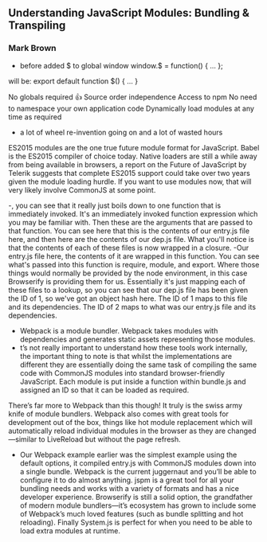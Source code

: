 ## Understanding JavaScript Modules: Bundling & Transpiling
### Mark Brown
- before added $ to global window
window.$ = function() { ... };
<script src="jquery.js"></script>
<script>
$(function() { ... });
</script>
will be: export default function $() { ... }

No globals required 👍
Source order independence
Access to npm
No need to namespace your own application code
Dynamically load modules at any time as required

- a lot of wheel re-invention going on and a lot of wasted hours

ES2015 modules are the one true future module format for JavaScript.
Babel is the ES2015 compiler of choice today.
Native loaders are still a while away from being available in browsers, a report on the Future of JavaScript by Telerik suggests that complete ES2015 support could take over two years given the module loading hurdle.
If you want to use modules now, that will very likely involve CommonJS at some point.

-, you can see that it really just boils down to one function that is immediately invoked. It's an immediately invoked function expression which you may be familiar with. Then these are the arguments that are passed to that function. You can see here that this is the contents of our entry.js file here, and then here are the contents of our dep.js file. What you'll notice is that the contents of each of these files is now wrapped in a closure.
-Our entry.js file here, the contents of it are wrapped in this function. You can see what's passed into this function is require, module, and export. Where those things would normally be provided by the node environment, in this case Browserify is providing them for us. Essentially it's just mapping each of these files to a lookup, so you can see that our dep.js file has been given the ID of 1, so we've got an object hash here. The ID of 1 maps to this file and its dependencies. The ID of 2 maps to what was our entry.js file and its dependencies.
- Webpack is a module bundler. Webpack takes modules with dependencies and generates static assets representing those modules.
- t’s not really important to understand how these tools work internally, the important thing to note is that whilst the implementations are different they are essentially doing the same task of compiling the same code with CommonJS modules into standard browser-friendly JavaScript. Each module is put inside a function within bundle.js and assigned an ID so that it can be loaded as required.

There’s far more to Webpack than this though! It truly is the swiss army knife of module bundlers. Webpack also comes with great tools for development out of the box, things like hot module replacement which will automatically reload individual modules in the browser as they are changed—similar to LiveReload but without the page refresh.
- Our Webpack example earlier was the simplest example using the default options, it compiled entry.js with CommonJS modules down into a single bundle.
Webpack is the current juggernaut and you’ll be able to configure it to do almost anything. jspm is a great tool for all your bundling needs and works with a variety of formats and has a nice developer experience. Browserify is still a solid option, the grandfather of modern module bundlers—it’s ecosystem has grown to include some of Webpack’s much loved features (such as bundle splitting and hot reloading). Finally System.js is perfect for when you need to be able to load extra modules at runtime.